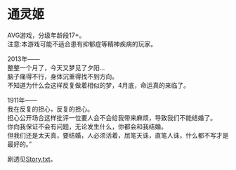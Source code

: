 # 通灵姬
AVG游戏，分级年龄段17+。  
注意:本游戏可能不适合患有抑郁症等精神疾病的玩家。  

2013年——  
整整一个月了，今天又梦见了夕阳...  
脑子痛得不行，身体沉重得找不到方向。  
不知道为什么会这样反复做着相似的梦，4月底，命运真的来临了。  

1911年——  
我在反复的担心，反复的担心。  
担心公开场合这样批评一位要人会不会给我带来麻烦，导致我们不能结婚了。  
你向我保证不会有问题，无论发生什么，你都会和我结婚。  
但我们还是太天真，要结婚，人必须活着，屈笔天诛，直笔人诛，什么都不写才是最好的。”  

剧透见[Story.txt](https://github.com/SnowyYANG/TongLingHime/blob/master/Story.txt)。
